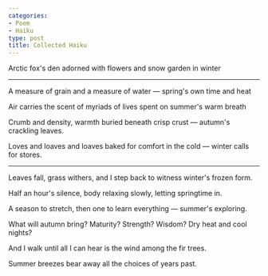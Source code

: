 ```yaml
---
categories:
- Poem
- Haiku
type: post
title: Collected Haiku
---
```


<div class="verse">
Arctic fox's den
adorned with flowers and snow
garden in winter
</div>

-----

<div class="verse">
A measure of grain
and a measure of water &mdash;
spring's own time and heat

Air carries the scent
of myriads of lives spent
on summer's warm breath

Crumb and density,
warmth buried beneath crisp crust &mdash;
autumn's crackling leaves.

Loves and loaves and loaves
baked for comfort in the cold &mdash;
winter calls for stores.
</div>

-----

<div class="verse">
Leaves fall, grass withers,
and I step back to witness
winter's frozen form.

Half an hour's silence,
body relaxing slowly,
letting springtime in.

A season to stretch,
then one to learn everything &mdash;
summer's exploring.

What will autumn bring?
Maturity? Strength? Wisdom?
Dry heat and cool nights?

And I walk until
all I can hear is the wind
among the fir trees.

Summer breezes bear away
all the choices of years past.
</div>
